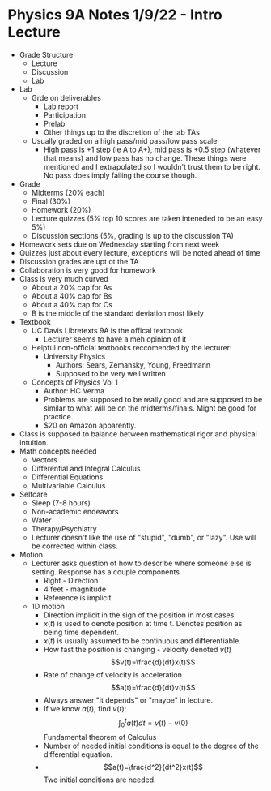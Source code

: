 # Physics 9A Notes 1/9/22 - Intro Lecture

* Grade Structure
  * Lecture
  * Discussion
  * Lab
* Lab
  * Grde on deliverables
    * Lab report
    * Participation
    * Prelab
    * Other things up to the discretion of the lab TAs
  * Usually graded on a high pass/mid pass/low pass scale
    * High pass is +1 step (ie A to A+), mid pass is +0.5 step (whatever that
    means) and low pass has no change. These things were mentioned and I
    extrapolated so I wouldn't trust them to be right. No pass does imply
    failing the course though.
* Grade
  * Midterms (20% each)
  * Final (30%)
  * Homework (20%)
  * Lecture quizzes (5% top 10 scores are taken inteneded to be an easy 5%)
  * Discussion sections (5%, grading is up to the discussion TA)
* Homework sets due on Wednesday starting from next week
* Quizzes just about every lecture, exceptions will be noted ahead of time
* Discussion grades are upt ot the TA
* Collaboration is very good for homework
* Class is very much curved
  * About a 20% cap for As
  * About a 40% cap for Bs
  * About a 40% cap for Cs
  * B is the middle of the standard deviation most likely
* Textbook
  * UC Davis Libretexts 9A is the offical textbook
    * Lecturer seems to have a meh opinion of it
  * Helpful non-official textbooks reccomended by the lecturer:
    * University Physics
      * Authors: Sears, Zemansky, Young, Freedmann
      * Supposed to be very well written
  * Concepts of Physics Vol 1
    * Author: HC Verma
    * Problems are supposed to be really good and are supposed to be similar to
    what will be on the midterms/finals. Might be good for practice.
    * $20 on Amazon apparently.
* Class is supposed to balance between mathematical rigor and physical
intuition.
* Math concepts needed
  * Vectors
  * Differential and Integral Calculus
  * Differential Equations
  * Multivariable Calculus
* Selfcare
  * Sleep (7-8 hours)
  * Non-academic endeavors
  * Water
  * Therapy/Psychiatry
  * Lecturer doesn't like the use of "stupid", "dumb", or "lazy". Use will be
  corrected within class.
* Motion
  * Lecturer asks question of how to describe where someone else is setting.
  Response has a couple components
    * Right - Direction
    * 4 feet - magnitude
    * Reference is implicit
  * 1D motion
    * Direction implicit in the sign of the position in most cases.
    * $x(t)$ is used to denote position at time t. Denotes position as being time
    dependent.
    * $x(t)$ is usually assumed to be continuous and differentiable.
    * How fast the position is changing - velocity denoted $v(t)$
    $$v(t)=\frac{d}{dt}x(t)$$
    * Rate of change of velocity is acceleration
    $$a(t)=\frac{d}{dt}v(t)$$
    * Always answer "it depends" or "maybe" in lecture.
    * If we know $a(t)$, find $v(t)$:
    $$\int_{0}^{t}a(t)dt=v(t)-v(0)$$
    Fundamental theorem of Calculus
    * Number of needed initial conditions is equal to the degree of the
    differential equation.
    * $$a(t)=\frac{d^2}{dt^2}x(t)$$
    Two initial conditions are needed.
